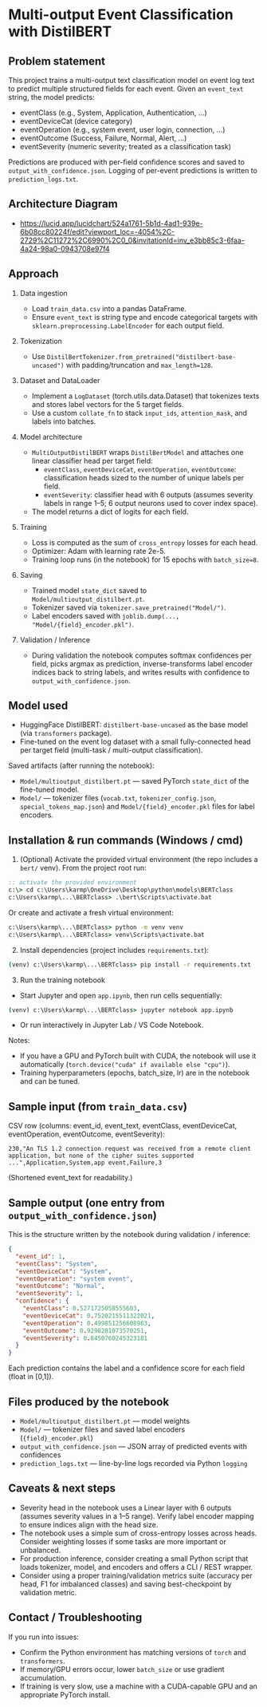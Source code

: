 # Multi-output Event Classification with DistilBERT

## Problem statement

This project trains a multi-output text classification model on event log text to predict multiple structured fields for each event. Given an `event_text` string, the model predicts:

- eventClass (e.g., System, Application, Authentication, ...)
- eventDeviceCat (device category)
- eventOperation (e.g., system event, user login, connection, ...)
- eventOutcome (Success, Failure, Normal, Alert, ...)
- eventSeverity (numeric severity; treated as a classification task)

Predictions are produced with per-field confidence scores and saved to `output_with_confidence.json`. Logging of per-event predictions is written to `prediction_logs.txt`.

## Architecture Diagram
- https://lucid.app/lucidchart/524a1761-5b1d-4ad1-939e-6b08cc80224f/edit?viewport_loc=-4054%2C-2729%2C11272%2C6990%2C0_0&invitationId=inv_e3bb85c3-6faa-4a24-98a0-0943708e97f4
## Approach

1. Data ingestion
   - Load `train_data.csv` into a pandas DataFrame.
   - Ensure `event_text` is string type and encode categorical targets with `sklearn.preprocessing.LabelEncoder` for each output field.

2. Tokenization
   - Use `DistilBertTokenizer.from_pretrained("distilbert-base-uncased")` with padding/truncation and `max_length=128`.

3. Dataset and DataLoader
   - Implement a `LogDataset` (torch.utils.data.Dataset) that tokenizes texts and stores label vectors for the 5 target fields.
   - Use a custom `collate_fn` to stack `input_ids`, `attention_mask`, and labels into batches.

4. Model architecture
   - `MultiOutputDistilBERT` wraps `DistilBertModel` and attaches one linear classifier head per target field:
     - `eventClass`, `eventDeviceCat`, `eventOperation`, `eventOutcome`: classification heads sized to the number of unique labels per field.
     - `eventSeverity`: classifier head with 6 outputs (assumes severity labels in range 1–5; 6 output neurons used to cover index space).
   - The model returns a dict of logits for each field.

5. Training
   - Loss is computed as the sum of `cross_entropy` losses for each head.
   - Optimizer: Adam with learning rate 2e-5.
   - Training loop runs (in the notebook) for 15 epochs with `batch_size=8`.

6. Saving
   - Trained model `state_dict` saved to `Model/multioutput_distilbert.pt`.
   - Tokenizer saved via `tokenizer.save_pretrained("Model/")`.
   - Label encoders saved with `joblib.dump(..., "Model/{field}_encoder.pkl")`.

7. Validation / Inference
   - During validation the notebook computes softmax confidences per field, picks argmax as prediction, inverse-transforms label encoder indices back to string labels, and writes results with confidence to `output_with_confidence.json`.

## Model used

- HuggingFace DistilBERT: `distilbert-base-uncased` as the base model (via `transformers` package).
- Fine-tuned on the event log dataset with a small fully-connected head per target field (multi-task / multi-output classification).

Saved artifacts (after running the notebook):

- `Model/multioutput_distilbert.pt` — saved PyTorch `state_dict` of the fine-tuned model.
- `Model/` — tokenizer files (`vocab.txt`, `tokenizer_config.json`, `special_tokens_map.json`) and `Model/{field}_encoder.pkl` files for label encoders.

## Installation & run commands (Windows / cmd)

1. (Optional) Activate the provided virtual environment (the repo includes a `bert/` venv). From the project root run:

```cmd
:: activate the provided environment
c:\> cd c:\Users\karmp\OneDrive\Desktop\python\models\BERTclass
c:\Users\karmp\...\BERTclass> .\bert\Scripts\activate.bat
```

Or create and activate a fresh virtual environment:

```cmd
c:\Users\karmp\...\BERTclass> python -m venv venv
c:\Users\karmp\...\BERTclass> venv\Scripts\activate.bat
```

2. Install dependencies (project includes `requirements.txt`):

```cmd
(venv) c:\Users\karmp\...\BERTclass> pip install -r requirements.txt
```

3. Run the training notebook

- Start Jupyter and open `app.ipynb`, then run cells sequentially:

```cmd
(venv) c:\Users\karmp\...\BERTclass> jupyter notebook app.ipynb
```

- Or run interactively in Jupyter Lab / VS Code Notebook.

Notes:
- If you have a GPU and PyTorch built with CUDA, the notebook will use it automatically (`torch.device("cuda" if available else "cpu")`).
- Training hyperparameters (epochs, batch_size, lr) are in the notebook and can be tuned.

## Sample input (from `train_data.csv`)

CSV row (columns: event_id, event_text, eventClass, eventDeviceCat, eventOperation, eventOutcome, eventSeverity):

```csv
230,"An TLS 1.2 connection request was received from a remote client application, but none of the cipher suites supported ...",Application,System,app event,Failure,3
```

(Shortened event_text for readability.)

## Sample output (one entry from `output_with_confidence.json`)

This is the structure written by the notebook during validation / inference:

```json
{
  "event_id": 1,
  "eventClass": "System",
  "eventDeviceCat": "System",
  "eventOperation": "system event",
  "eventOutcome": "Normal",
  "eventSeverity": 1,
  "confidence": {
    "eventClass": 0.5271725058555603,
    "eventDeviceCat": 0.7520215511322021,
    "eventOperation": 0.499851256608963,
    "eventOutcome": 0.9298281073570251,
    "eventSeverity": 0.8450760245323181
  }
}
```

Each prediction contains the label and a confidence score for each field (float in [0,1]).

## Files produced by the notebook

- `Model/multioutput_distilbert.pt` — model weights
- `Model/` — tokenizer files and saved label encoders (`{field}_encoder.pkl`)
- `output_with_confidence.json` — JSON array of predicted events with confidences
- `prediction_logs.txt` — line-by-line logs recorded via Python `logging`

## Caveats & next steps

- Severity head in the notebook uses a Linear layer with 6 outputs (assumes severity values in a 1–5 range). Verify label encoder mapping to ensure indices align with the head size.
- The notebook uses a simple sum of cross-entropy losses across heads. Consider weighting losses if some tasks are more important or unbalanced.
- For production inference, consider creating a small Python script that loads tokenizer, model, and encoders and offers a CLI / REST wrapper.
- Consider using a proper training/validation metrics suite (accuracy per head, F1 for imbalanced classes) and saving best-checkpoint by validation metric.

## Contact / Troubleshooting

If you run into issues:
- Confirm the Python environment has matching versions of `torch` and `transformers`.
- If memory/GPU errors occur, lower `batch_size` or use gradient accumulation.
- If training is very slow, use a machine with a CUDA-capable GPU and an appropriate PyTorch install.

